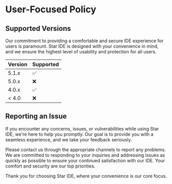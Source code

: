 # User-Focused Policy

## Supported Versions

Our commitment to providing a comfortable and secure IDE experience for users is paramount. Star IDE is designed with your convenience in mind, and we ensure the highest level of usability and protection for all users.

| Version | Supported          |
| ------- | ------------------ |
| 5.1.x   | :white_check_mark: |
| 5.0.x   | :x:                |
| 4.0.x   | :white_check_mark: |
| < 4.0   | :x:                |

## Reporting an Issue

If you encounter any concerns, issues, or vulnerabilities while using Star IDE, we're here to help you promptly. Our goal is to provide you with a seamless experience, and we take your feedback seriously.

Please contact us through the appropriate channels to report any problems. We are committed to responding to your inquiries and addressing issues as quickly as possible to ensure your continued satisfaction with our IDE. Your comfort and security are our top priorities.

Thank you for choosing Star IDE, where your convenience is our core focus.
